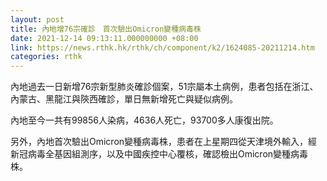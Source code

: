 ```yaml
---
layout: post
title: 內地增76宗確診　首次驗出Omicron變種病毒株
date: 2021-12-14 09:13:11.000000000 +08:00
link: https://news.rthk.hk/rthk/ch/component/k2/1624085-20211214.htm
categories: rthk
---
```


內地過去一日新增76宗新型肺炎確診個案，51宗屬本土病例，患者包括在浙江、內蒙古、黑龍江與陝西確診，單日無新增死亡與疑似病例。

內地至今一共有99856人染病，4636人死亡，93700多人康復出院。

另外，內地首次驗出Omicron變種病毒株，患者在上星期四從天津境外輸入，經新冠病毒全基因組測序，以及中國疾控中心覆核，確認檢出Omicron變種病毒株。
